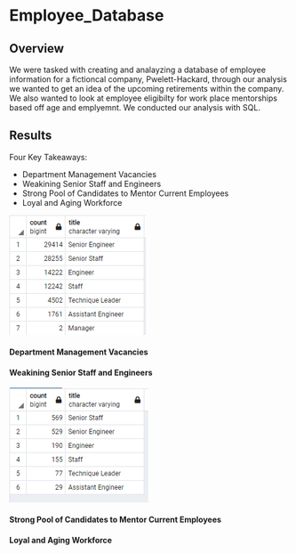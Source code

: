 # Employee_Database

## Overview

We were tasked with creating and analayzing a database of employee information for a fictioncal company, Pwelett-Hackard, through our analysis we wanted to get an idea of the upcoming retirements within the company. We also wanted to look at employee eligibilty for work place mentorships based off age and emplyemnt. We conducted our analysis with SQL. 

## Results 

Four Key Takeaways:

+ Department Management Vacancies 
+ Weakining Senior Staff and Engineers
+ Strong Pool of Candidates to Mentor Current Employees
+ Loyal and Aging Workforce

![vacant](https://github.com/rulma/Employee_Database/blob/48126fe6841a24d5b5162425702c79b131ddf5d1/Pewlett_Hackard-Analysis/Resources/retiring%20titles.PNG)

#### Department Management Vacancies 


#### Weakining Senior Staff and Engineers


![mentor](https://github.com/rulma/Employee_Database/blob/669d78cb15e6a64e1f0b85fa21c596739e2574ae/Pewlett_Hackard-Analysis/Resources/Mentor%20Eligible.PNG)
#### Strong Pool of Candidates to Mentor Current Employees

#### Loyal and Aging Workforce
